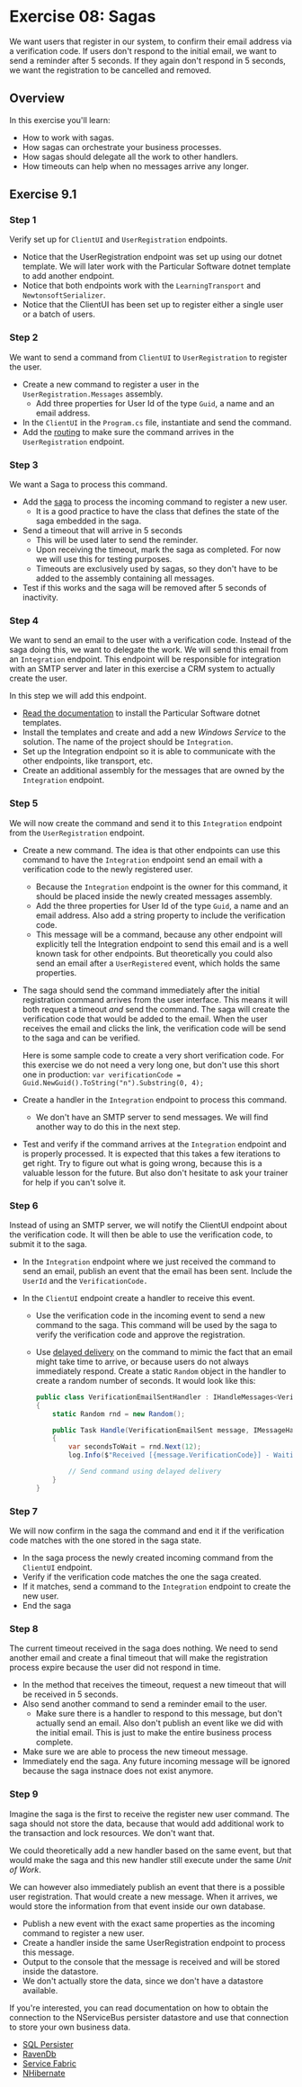 # Exercise 08: Sagas

We want users that register in our system, to confirm their email address via a verification code. If users don't respond to the initial email, we want to send a reminder after 5 seconds. If they again don't respond in 5 seconds, we want the registration to be cancelled and removed.

## Overview

In this exercise you'll learn:

- How to work with sagas.
- How sagas can orchestrate your business processes.
- How sagas should delegate all the work to other handlers.
- How timeouts can help when no messages arrive any longer.

## Exercise 9.1

### Step 1

Verify set up for `ClientUI` and `UserRegistration` endpoints.

- Notice that the UserRegistration endpoint was set up using our dotnet template. We will later work with the Particular Software dotnet template to add another endpoint.
- Notice that both endpoints work with the `LearningTransport` and `NewtonsoftSerializer`.
- Notice that the ClientUI has been set up to register either a single user or a batch of users.

### Step 2

We want to send a command from `ClientUI` to `UserRegistration` to register the user.

- Create a new command to register a user in the `UserRegistration.Messages` assembly.
  - Add three properties for User Id of the type `Guid`, a name and an email address.
- In the `ClientUI` in the `Program.cs` file, instantiate and send the command.
- Add the [routing](https://docs.particular.net/nservicebus/messaging/routing?version=core_7#command-routing) to make sure the command arrives in the `UserRegistration` endpoint.

### Step 3

We want a Saga to process this command.

- Add the [saga](https://docs.particular.net/nservicebus/sagas/) to process the incoming command to register a new user.
  - It is a good practice to have the class that defines the state of the saga embedded in the saga.
- Send a timeout that will arrive in 5 seconds
  - This will be used later to send the reminder.
  - Upon receiving the timeout, mark the saga as completed. For now we will use this for testing purposes.
  - Timeouts are exclusively used by sagas, so they don't have to be added to the assembly containing all messages.
- Test if this works and the saga will be removed after 5 seconds of inactivity.

### Step 4

We want to send an email to the user with a verification code. Instead of the saga doing this, we want to delegate the work. We will send this email from an `Integration` endpoint. This endpoint will be responsible for integration with an SMTP server and later in this exercise a CRM system to actually create the user.

In this step we will add this endpoint.

- [Read the documentation](https://docs.particular.net/nservicebus/dotnet-templates) to install the Particular Software dotnet templates.
- Install the templates and create and add a new *Windows Service* to the solution. The name of the project should be `Integration`.
- Set up the Integration endpoint so it is able to communicate with the other endpoints, like transport, etc.
- Create an additional assembly for the messages that are owned by the `Integration` endpoint.

### Step 5

We will now create the command and send it to this `Integration` endpoint from the `UserRegistration` endpoint.

- Create a new command. The idea is that other endpoints can use this command to have the `Integration` endpoint send an email with a verification code to the newly registered user.

  - Because the `Integration` endpoint is the owner for this command, it should be placed inside the newly created messages assembly.
  - Add the three properties for User Id of the type `Guid`, a name and an email address. Also add a string property to include the verification code.
  - This message will be a command, because any other endpoint will explicitly tell the Integration endpoint to send this email and is a well known task for other endpoints. But theoretically you could also send an email after a `UserRegistered` event, which holds the same properties.

- The saga should send the command immediately after the initial registration command arrives from the user interface. This means it will both request a timeout _and_ send the command.
  The saga will create the verification code that would be added to the email. When the user receives the email and clicks the link, the verification code will be send to the saga and can be verified.

  Here is some sample code to create a very short verification code. For this exercise we do not need a very long one, but don't use this short one in production:
  ``var verificationCode = Guid.NewGuid().ToString("n").Substring(0, 4);``

- Create a handler in the `Integration` endpoint to process this command.

  - We don't have an SMTP server to send messages. We will find another way to do this in the next step.

- Test and verify if the command arrives at the `Integration` endpoint and is properly processed. It is expected that this takes a few iterations to get right. Try to figure out what is going wrong, because this is a valuable lesson for the future. But also don't hesitate to ask your trainer for help if you can't solve it.

### Step 6

Instead of using an SMTP server, we will notify the ClientUI endpoint about the verification code. It will then be able to use the verification code, to submit it to the saga.

- In the `Integration` endpoint where we just received the command to send an email, publish an event that the email has been sent. Include the `UserId` and the `VerificationCode.`

- In the `ClientUI` endpoint create a handler to receive this event.

  - Use the verification code in the incoming event to send a new command to the saga. This command will be used by the saga to verify the verification code and approve the registration.

  - Use [delayed delivery](https://docs.particular.net/nservicebus/messaging/delayed-delivery) on the command to mimic the fact that an email might take time to arrive, or because users do not always immediately respond. Create a static `Random` object in the handler to create a random number of seconds. It would look like this:

    ```c#
    public class VerificationEmailSentHandler : IHandleMessages<VerificationEmailSent>
    {
        static Random rnd = new Random();

        public Task Handle(VerificationEmailSent message, IMessageHandlerContext context)
        {
            var secondsToWait = rnd.Next(12);
            log.Info($"Received [{message.VerificationCode}] - Waiting {secondsToWait} seconds to respond.");

            // Send command using delayed delivery
        }
    }
    ```

### Step 7

We will now confirm in the saga the command and end it if the verification code matches with the one stored in the saga state.

- In the saga process the newly created incoming command from the `ClientUI` endpoint.
- Verify if the verification code matches the one the saga created.
- If it matches, send a command to the `Integration` endpoint to create the new user.
- End the saga

### Step 8

The current timeout received in the saga does nothing. We need to send another email and create a final timeout that will make the registration process expire because the user did not respond in time.

- In the method that receives the timeout, request a new timeout that will be received in 5 seconds.
- Also send another command to send a reminder email to the user.
  - Make sure there is a handler to respond to this message, but don't actually send an email. Also don't publish an event like we did with the initial email. This is just to make the entire business process complete.
- Make sure we are able to process the new timeout message.
- Immediately end the saga. Any future incoming message will be ignored because the saga instnace does not exist anymore.

### Step 9

Imagine the saga is the first to receive the register new user command. The saga should not store the data, because that would add additional work to the transaction and lock resources. We don't want that.

We could theoretically add a new handler based on the same event, but that would make the saga and this new handler still execute under the same *Unit of Work*.

We can however also immediately publish an event that there is a possible user registration. That would create a new message. When it arrives, we would store the information from that event inside our own database.

- Publish a new event with the exact same properties as the incoming command to register a new user.
- Create a handler inside the same UserRegistration endpoint to process this message.
- Output to the console that the message is received and will be stored inside the datastore.
- We don't actually store the data, since we don't have a datastore available.

If you're interested, you can read documentation on how to obtain the connection to the NServiceBus persister datastore and use that connection to store your own business data.

- [SQL Persister](https://docs.particular.net/persistence/sql/accessing-data)
- [RavenDb](https://docs.particular.net/persistence/ravendb/#shared-session)
- [Service Fabric](https://docs.particular.net/persistence/service-fabric/transaction-sharing)
- [NHibernate](https://docs.particular.net/persistence/nhibernate/accessing-data)
